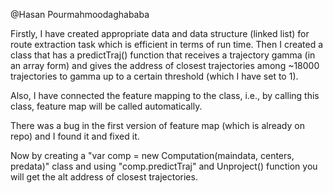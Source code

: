 @Hasan Pourmahmoodaghababa


Firstly, I have created appropriate data and data structure (linked list) for route extraction task which is efficient in terms of run time. Then I created a class that has a predictTraj() function that receives a trajectory gamma (in an array form) and gives the address of closest trajectories among ~18000 trajectories to gamma up to a certain threshold (which I have set to 1). 

Also, I have connected the feature mapping to the class, i.e., by calling this class, feature map will be called automatically. 

There was a bug in the first version of feature map (which is already on repo) and I found it and fixed it. 

Now by creating a "var comp = new Computation(maindata, centers, predata)" class and using "comp.predictTraj"  and Unproject() function you will get the alt address of closest trajectories.

